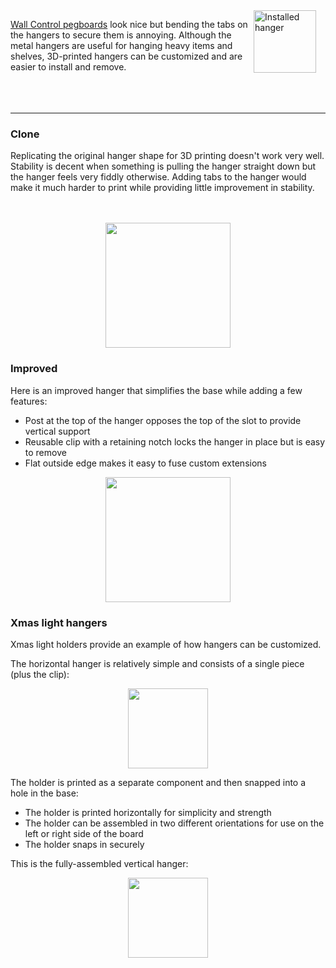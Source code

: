 <img src="https://github.com/user-attachments/assets/862db5da-140f-453a-9997-b68439d549cf" alt="Installed hanger" width="100" align="right" style="margin-right: 15px; margin-bottom: 15px;">

[Wall Control pegboards](https://www.wallcontrol.com/) look nice but bending the tabs on the hangers to secure them is annoying. Although the metal hangers are useful for hanging heavy items and shelves, 3D-printed hangers can be customized and are easier to install and remove.<br><br><br><br>

---

### Clone
Replicating the original hanger shape for 3D printing doesn't work very well. Stability is decent when something is pulling the hanger straight down but the hanger feels very fiddly otherwise. Adding tabs to the hanger would make it much harder to print while providing little improvement in stability.<br><br><br>

<p align="center"><img src="https://github.com/user-attachments/assets/3203cfd4-8e82-4973-9c6b-57eaf6a18f9c" height="200"></p>

### Improved
Here is an improved hanger that simplifies the base while adding a few features:

 - Post at the top of the hanger opposes the top of the slot to provide vertical support
 - Reusable clip with a retaining notch locks the hanger in place but is easy to remove
 - Flat outside edge makes it easy to fuse custom extensions 

<p align="center"><img src="https://github.com/user-attachments/assets/25192761-5642-4418-a473-49ead907dbc4" height="200"></p>

### Xmas light hangers
Xmas light holders provide an example of how hangers can be customized.

The horizontal hanger is relatively simple and consists of a single piece (plus the clip):
<p align="center"><img src="https://github.com/user-attachments/assets/3ed60e39-e4b1-4c5a-8658-f88b9f947a14" width="128"></p>

The holder is printed as a separate component and then snapped into a hole in the base:

 - The holder is printed horizontally for simplicity and strength
 - The holder can be assembled in two different orientations for use on the left or right side of the board
 - The holder snaps in securely

This is the fully-assembled vertical hanger:

<p align="center"><img src="https://github.com/user-attachments/assets/be81b0cb-6bac-4786-af63-6f991eb6bbd3" width="128"></p>

